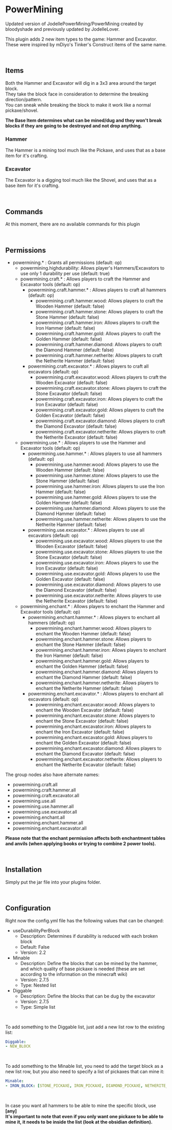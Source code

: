 # PowerMining
Updated version of JodellePowerMining/PowerMining created by bloodyshade and previously updated by JodelleLover.

This plugin adds 2 new item types to the game: Hammer and Excavator.  
These were inspired by mDiyo's Tinker's Construct items of the same name.  

<br />

## Items
Both the Hammer and Excavator will dig in a 3x3 area around the target block.  
They take the block face in consideration to determine the breaking direction/pattern.  
You can sneak while breaking the block to make it work like a normal pickaxe/shovel.

**The Base Item determines what can be mined/dug and they won't break blocks if they are going to be destroyed and not drop anything.**

### Hammer
The Hammer is a mining tool much like the Pickaxe, and uses that as a base item for it's crafting.

### Excavator
The Excavator is a digging tool much like the Shovel, and uses that as a base item for it's crafting.

<br />

## Commands 
At this moment, there are no available commands for this plugin

<br />

## Permissions
- powermining.* : Grants all permissions (default: op)
  - powermining.highdurability: Allows player's Hammers/Excavators to use only 1 durability per use (default: true)
  - powermining.craft.* : Allows players to craft the Hammer and Excavator tools (default: op)
    - powermining.craft.hammer.* : Allows players to craft all hammers (default: op)
      - powermining.craft.hammer.wood: Allows players to craft the Wooden Hammer (default: false)
      - powermining.craft.hammer.stone: Allows players to craft the Stone Hammer (default: false)
      - powermining.craft.hammer.iron: Allows players to craft the Iron Hammer (default: false)
      - powermining.craft.hammer.gold: Allows players to craft the Golden Hammer (default: false)
      - powermining.craft.hammer.diamond: Allows players to craft the Diamond Hammer (default: false)
      - powermining.craft.hammer.netherite: Allows players to craft the Netherite Hammer (default: false)
    - powermining.craft.excavator.* : Allows players to craft all excavators (default: op)
      - powermining.craft.excavator.wood: Allows players to craft the Wooden Excavator (default: false)
      - powermining.craft.excavator.stone: Allows players to craft the Stone Excavator (default: false)
      - powermining.craft.excavator.iron: Allows players to craft the Iron Excavator (default: false)
      - powermining.craft.excavator.gold: Allows players to craft the Golden Excavator (default: false)
      - powermining.craft.excavator.diamond: Allows players to craft the Diamond Excavator (default: false)
      - powermining.craft.excavator.netherite: Allows players to craft the Netherite Excavator (default: false)
  - powermining.use.* : Allows players to use the Hammer and Excavator tools (default: op)
    - powermining.use.hammer.* : Allows players to use all hammers (default: op)
      - powermining.use.hammer.wood: Allows players to use the Wooden Hammer (default: false)
      - powermining.use.hammer.stone: Allows players to use the Stone Hammer (default: false)
      - powermining.use.hammer.iron: Allows players to use the Iron Hammer (default: false)
      - powermining.use.hammer.gold: Allows players to use the Golden Hammer (default: false)
      - powermining.use.hammer.diamond: Allows players to use the Diamond Hammer (default: false)
      - powermining.use.hammer.netherite: Allows players to use the Netherite Hammer (default: false)
    - powermining.use.excavator.* : Allows players to use all excavators (default: op)
      - powermining.use.excavator.wood: Allows players to use the Wooden Excavator (default: false)
      - powermining.use.excavator.stone: Allows players to use the Stone Excavator (default: false)
      - powermining.use.excavator.iron: Allows players to use the Iron Excavator (default: false)
      - powermining.use.excavator.gold: Allows players to use the Golden Excavator (default: false)
      - powermining.use.excavator.diamond: Allows players to use the Diamond Excavator (default: false)
      - powermining.use.excavator.netherite: Allows players to use the Netherite Excavator (default: false)
  - powermining.enchant.* : Allows players to enchant the Hammer and Excavator tools (default: op)
    - powermining.enchant.hammer.* : Allows players to enchant all hammers (default: op)
      - powermining.enchant.hammer.wood: Allows players to enchant the Wooden Hammer (default: false)
      - powermining.enchant.hammer.stone: Allows players to enchant the Stone Hammer (default: false)
      - powermining.enchant.hammer.iron: Allows players to enchant the Iron Hammer (default: false)
      - powermining.enchant.hammer.gold: Allows players to enchant the Golden Hammer (default: false)
      - powermining.enchant.hammer.diamond: Allows players to enchant the Diamond Hammer (default: false)
      - powermining.enchant.hammer.netherite: Allows players to enchant the Netherite Hammer (default: false)
    - powermining.enchant.excavator.* : Allows players to enchant all excavators (default: op)
      - powermining.enchant.excavator.wood: Allows players to enchant the Wooden Excavator (default: false)
      - powermining.enchant.excavator.stone: Allows players to enchant the Stone Excavator (default: false)
      - powermining.enchant.excavator.iron: Allows players to enchant the Iron Excavator (default: false)
      - powermining.enchant.excavator.gold: Allows players to enchant the Golden Excavator (default: false)
      - powermining.enchant.excavator.diamond: Allows players to enchant the Diamond Excavator (default: false)
      - powermining.enchant.excavator.netherite: Allows players to enchant the Netherite Excavator (default: false)
      
The group nodes also have alternate names:
- powermining.craft.all
- powermining.craft.hammer.all
- powermining.craft.excavator.all
- powermining.use.all
- powermining.use.hammer.all
- powermining.use.excavator.all
- powermining.enchant.all
- powermining.enchant.hammer.all
- powermining.enchant.excavator.all

**Please note that the enchant permission affects both enchantment tables and anvils (when applying books or trying to combine 2 power tools).**

<br />

## Installation
Simply put the jar file into your plugins folder.

<br />

## Configuration
Right now the config.yml file has the following values that can be changed:

- useDurabilityPerBlock
  - Description: Determines if durability is reduced with each broken block
  - Default: False
  - Version: 2.2
- Minable
  - Description: Define the blocks that can be mined by the hammer, and which quality of base pickaxe is needed (these are set according to the information on the minecraft wiki)
  - Version: 2.7.5
  - Type: Nested list
- Diggable
  - Description: Define the blocks that can be dug by the excavator
  - Version: 2.7.5
  - Type: Simple list

<br />

To add something to the Diggable list, just add a new list row to the existing list:
```YAML
Diggable:
- NEW_BLOCK
```
<br />

To add something to the Minable list, you need to add the target block as a new list row, but you also need to specify a list of pickaxes that can mine it:
```YAML
Minable:
- IRON_BLOCK: [STONE_PICKAXE, IRON_PICKAXE, DIAMOND_PICKAXE, NETHERITE_PICKAXE]
```

<br />

In case you want all hammers to be able to mine the specific block, use **[any]**  
**It's important to note that even if you only want one pickaxe to be able to mine it, it needs to be inside the list (look at the obsidian definition).**
